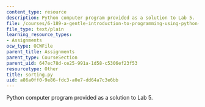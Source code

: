 ```yaml
---
content_type: resource
description: Python computer program provided as a solution to Lab 5.
file: /courses/6-189-a-gentle-introduction-to-programming-using-python-january-iap-2008/a86a0ff09e86fdc3a0e7dd64a7c3e6bb_sorting.py
file_type: text/plain
learning_resource_types:
- Assignments
ocw_type: OCWFile
parent_title: Assignments
parent_type: CourseSection
parent_uid: 647ec78d-ce25-991a-1d58-c5306ef23f53
resourcetype: Other
title: sorting.py
uid: a86a0ff0-9e86-fdc3-a0e7-dd64a7c3e6bb
---
```

Python computer program provided as a solution to Lab 5.

